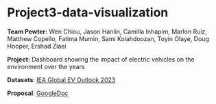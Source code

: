 # Project3-data-visualization
**Team Pewter:** Wen Chiou, Jason Hanlin, Camilla Inhapim, Marlon Ruiz, Matthew Copello, Fatima Mumin, Sami Kolahdoozan, Toyin Olaye, Doug Hooper, Ershad Ziaei

**Project:** Dashboard showing the impact of electric vehicles on the environment over the years

**Datasets**: [IEA Global EV Outlook 2023](https://www.iea.org/data-and-statistics/data-product/global-ev-outlook-2023)

**Proposal**: [GoogleDoc](https://docs.google.com/document/d/14lbI9O5yiG16Tu137kqBH3m0776LmS7vYqbd57NU2N4/edit)

